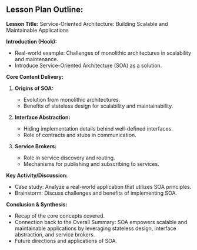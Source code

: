 ## Lesson Plan Outline:

**Lesson Title:** Service-Oriented Architecture: Building Scalable and Maintainable Applications

**Introduction (Hook):** 
- Real-world example: Challenges of monolithic architectures in scalability and maintenance.
- Introduce Service-Oriented Architecture (SOA) as a solution.

**Core Content Delivery:**

1. **Origins of SOA:**
    - Evolution from monolithic architectures.
    - Benefits of stateless design for scalability and maintainability.


2. **Interface Abstraction:**
    - Hiding implementation details behind well-defined interfaces.
    - Role of contracts and stubs in communication.


3. **Service Brokers:**
    - Role in service discovery and routing.
    - Mechanisms for publishing and subscribing to services.

**Key Activity/Discussion:**
- Case study: Analyze a real-world application that utilizes SOA principles.
- Brainstorm: Discuss challenges and benefits of implementing SOA.

**Conclusion & Synthesis:**
- Recap of the core concepts covered.
- Connection back to the Overall Summary: SOA empowers scalable and maintainable applications by leveraging stateless design, interface abstraction, and service brokers.
- Future directions and applications of SOA.